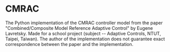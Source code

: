 # CMRAC
The Python implementation of the CMRAC controller model from the paper "Combined/Composite Model Reference Adaptive Control" by Eugene Lavretsky. Made for a school project (subject -- Adaptive Controls, NTUT, Taipei, Taiwan). The author of the implementation does not guarantee exact correspondence between the paper and the implementation.

